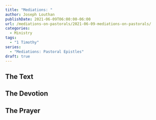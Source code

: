 ```yaml
---
title: "Mediations: "
author: Joseph Louthan
publishDate: 2021-06-09T06:00:00-06:00
url: /mediations-on-pastorals/2021-06-09-mediations-on-pastorals/
categories:
  - Ministry
tags:
  - "1 Timothy"
series:
  - "Mediations: Pastoral Epistles"
draft: true
---
```


## The Text


## The Devotion


## The Prayer

